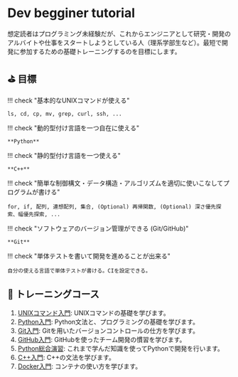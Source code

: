 # Dev begginer tutorial

想定読者はプログラミング未経験だが、これからエンジニアとして研究・開発のアルバイトや仕事をスタートしようとしている人（理系学部生など）。最短で開発に参加するための基礎トレーニングするのを目標にします。

## :golf: 目標

!!! check "基本的なUNIXコマンドが使える"

    ls, cd, cp, mv, grep, curl, ssh, ...

!!! check "動的型付け言語を一つ自在に使える"

    **Python**

!!! check "静的型付け言語を一つ使える"
    
    **C++**

!!! check "簡単な制御構文・データ構造・アルゴリズムを適切に使いこなしてプログラムが書ける"

    for, if, 配列, 連想配列, 集合, (Optional) 再帰関数, (Optional) 深さ優先探索、幅優先探索, ...

!!! check "ソフトウェアのバージョン管理ができる (Git/GitHub)"

    **Git**

!!! check "単体テストを書いて開発を進めることが出来る"
    
    自分の使える言語で単体テストが書ける。CIを設定できる。

## :muscle: トレーニングコース

 1. [UNIXコマンド入門](unix_command.md): UNIXコマンドの基礎を学びます。
 2. [Python入門](python.md): Python文法と、プログラミングの基礎を学びます。
 3. [Git入門](git.md): Gitを用いたバージョンコントロールの仕方を学びます。
 4. [GitHub入門](github.md): GitHubを使ったチーム開発の慣習を学びます。
 6. [Python総合演習](python_practice.md): これまで学んだ知識を使ってPythonで開発を行います。
 7. [C++入門](cpp.md): C++の文法を学びます。
 8. [Docker入門](docker.md): コンテナの使い方を学びます。
